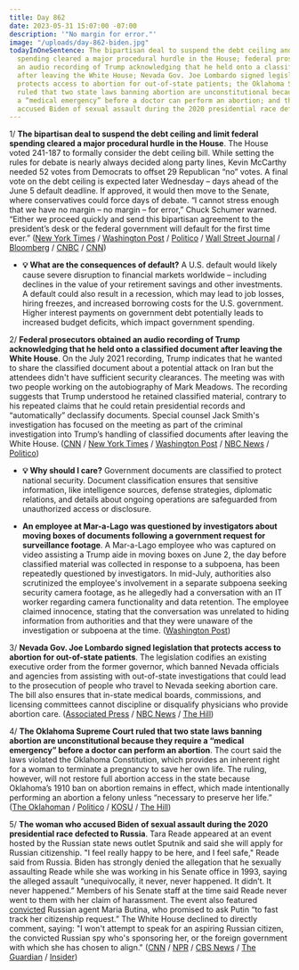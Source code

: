 ```yaml
---
title: Day 862
date: 2023-05-31 15:07:00 -07:00
description: '"No margin for error."'
image: "/uploads/day-862-biden.jpg"
todayInOneSentence: The bipartisan deal to suspend the debt ceiling and limit federal
  spending cleared a major procedural hurdle in the House; federal prosecutors obtained
  an audio recording of Trump acknowledging that he held onto a classified document
  after leaving the White House; Nevada Gov. Joe Lombardo signed legislation that
  protects access to abortion for out-of-state patients; the Oklahoma Supreme Court
  ruled that two state laws banning abortion are unconstitutional because they require
  a “medical emergency” before a doctor can perform an abortion; and the woman who
  accused Biden of sexual assault during the 2020 presidential race defected to Russia.
---
```


1/ **The bipartisan deal to suspend the debt ceiling and limit federal spending cleared a major procedural hurdle in the House**. The House voted 241-187 to formally consider the debt ceiling bill. While setting the rules for debate is nearly always decided along party lines, Kevin McCarthy needed 52 votes from Democrats to offset 29 Republican “no” votes. A final vote on the debt ceiling is expected later Wednesday – days ahead of the June 5 default deadline. If approved, it would then move to the Senate, where conservatives could force days of debate. “I cannot stress enough that we have no margin – no margin – for error,” Chuck Schumer warned. “Either we proceed quickly and send this bipartisan agreement to the president’s desk or the federal government will default for the first time ever.” ([New York Times](https://www.nytimes.com/live/2023/05/31/us/debt-ceiling-biden-mccarthy) / [Washington Post](https://www.washingtonpost.com/business/2023/05/31/debt-ceiling-deal-house-vote-bill/) / [Politico](https://www.politico.com/news/2023/05/31/mccarthy-drags-debt-deal-towards-floor-vote-00099410) / [Wall Street Journal](https://www.wsj.com/articles/debt-ceiling-deal-faces-vote-in-house-310d6d5e?mod=hp_lead_pos2) / [Bloomberg](https://www.bloomberg.com/news/articles/2023-05-31/debt-limit-bill-overcomes-key-hurdle-with-house-passage-in-sight?srnd=premium&sref=MIBMEEoj) / [CNBC](https://www.cnbc.com/2023/05/31/debt-ceiling-bill-house-vote.html) / [CNN](https://www.cnn.com/politics/live-news/us-debt-ceiling-deadline-talks-05-31-23/index.html))

* **💡 What are the consequences of default?** A U.S. default would likely cause severe disruption to financial markets worldwide – including declines in the value of your retirement savings and other investments. A default could also result in a recession, which may lead to job losses, hiring freezes, and increased borrowing costs for the U.S. government. Higher interest payments on government debt potentially leads to increased budget deficits, which impact government spending.

2/ **Federal prosecutors obtained an audio recording of Trump acknowledging that he held onto a classified document after leaving the White House**. On the July 2021 recording, Trump indicates that he wanted to share the classified document about a potential attack on Iran but the attendees didn't have sufficient security clearances. The meeting was with two people working on the autobiography of Mark Meadows. The recording suggests that Trump understood he retained classified material, contrary to his repeated claims that he could retain presidential records and “automatically” declassify documents. Special counsel Jack Smith's investigation has focused on the meeting as part of the criminal investigation into Trump’s handling of classified documents after leaving the White House.  ([CNN](https://www.cnn.com/2023/05/31/politics/trump-tape-classified-document-iran-milley/index.html) / [New York Times](https://www.nytimes.com/2023/05/31/us/politics/trump-tape-document.html) / [Washington Post](https://www.washingtonpost.com/national-security/2023/05/31/trump-recording-classified-iran/) / [NBC News](https://www.nbcnews.com/politics/donald-trump/special-counsel-obtained-tape-trump-discussing-classified-document-kep-rcna87230) / [Politico](https://www.politico.com/news/2023/06/01/donald-trump-classified-documents-recording-00099625))

* **💡 Why should I care?** Government documents are classified to protect national security. Document classification ensures that sensitive information, like intelligence sources, defense strategies, diplomatic relations, and details about ongoing operations are safeguarded from unauthorized access or disclosure.

* **An employee at Mar-a-Lago was questioned by investigators about moving boxes of documents following a government request for surveillance footage**. A Mar-a-Lago employee who was captured on video assisting a Trump aide in moving boxes on June 2, the day before classified material was collected in response to a subpoena, has been repeatedly questioned by investigators. In mid-July, authorities also scrutinized the employee's involvement in a separate subpoena seeking security camera footage, as he allegedly had a conversation with an IT worker regarding camera functionality and data retention. The employee claimed innocence, stating that the conversation was unrelated to hiding information from authorities and that they were unaware of the investigation or subpoena at the time. ([Washington Post](https://www.washingtonpost.com/national-security/2023/05/30/trump-mar-a-lago-surveillance-camera/))

3/ **Nevada Gov. Joe Lombardo signed legislation that protects access to abortion for out-of-state patients**. The legislation codifies an existing executive order from the former governor, which banned Nevada officials and agencies from assisting with out-of-state investigations that could lead to the prosecution of people who travel to Nevada seeking abortion care. The bill also ensures that in-state medical boards, commissions, and licensing committees cannot discipline or disqualify physicians who provide abortion care. ([Associated Press](https://apnews.com/article/nevada-abortion-republican-governor-joe-lombardo-83032873a48a8916b7d030191d095bc4) / [NBC News](https://www.nbcnews.com/politics/politics-news/nevada-gop-governor-signs-new-abortion-protections-law-rcna87022) / [The Hill](https://thehill.com/homenews/state-watch/4027996-republican-nevada-governor-signs-abortion-protections-legislation/))

4/ **The Oklahoma Supreme Court ruled that two state laws banning abortion are unconstitutional because they require a “medical emergency” before a doctor can perform an abortion**. The court said the laws violated the Oklahoma Constitution, which provides an inherent right for a woman to terminate a pregnancy to save her own life. The ruling, however, will not restore full abortion access in the state because Oklahoma’s 1910 ban on abortion remains in effect, which made intentionally performing an abortion a felony unless “necessary to preserve her life.” ([The Oklahoman](https://www.oklahoman.com/story/news/politics/2023/05/31/oklahoma-supreme-court-strikes-down-two-abortion-bans/70272820007/) / [Politico](https://www.politico.com/news/2023/05/31/oklahoma-abortion-supreme-court-00099452) / [KOSU](https://www.kosu.org/health/2023-05-31/oklahoma-supreme-court-rules-abortion-bills-unconstitutional) / [The Hill](https://thehill.com/policy/healthcare/4028613-oklahoma-supreme-court-strikes-down-two-laws-restricting-abortion/))

5/ **The woman who accused Biden of sexual assault during the 2020 presidential race defected to Russia**. Tara Reade appeared at an event hosted by the Russian state news outlet Sputnik and said she will apply for Russian citizenship. "I feel really happy to be here, and I feel safe," Reade said from Russia. Biden has strongly denied the allegation that he sexually assaulting Reade while she was working in his Senate office in 1993, saying the alleged assault “unequivocally, it never, never happened. It didn’t. It never happened.” Members of his Senate staff at the time said Reade never went to them with her claim of harassment. The event also featured [convicted](https://whatthefuckjusthappenedtoday.com/2019/04/26/day-827/#4-russian-agent-maria-butina-was-sen) Russian agent Maria Butina, who promised to ask Putin “to fast track her citizenship request.” The White House declined to directly comment, saying: "I won't attempt to speak for an aspiring Russian citizen, the convicted Russian spy who's sponsoring her, or the foreign government with which she has chosen to align." ([CNN](https://www.cnn.com/2023/05/31/politics/tara-reade-defects-russia-biden-intl/) / [NPR](https://www.npr.org/2023/05/31/1179158199/tara-reade-biden-sexual-assault-russian-citizenship) / [CBS News](https://www.cbsnews.com/news/biden-sex-assault-accuser-tara-reade-russian-citizenship/) / [The Guardian](https://www.theguardian.com/us-news/2023/may/30/tara-reade-defects-russia-biden) / [Insider](https://www.businessinsider.com/white-house-response-tara-reade-after-move-to-russia-2023-5?op=1))